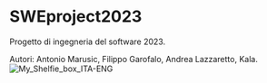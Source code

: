 # SWEproject2023

Progetto di ingegneria del software 2023.

Autori: Antonio Marusic, Filippo Garofalo, Andrea Lazzaretto, Kala.
![My_Shelfie_box_ITA-ENG](https://user-images.githubusercontent.com/125985963/225013658-63a3e78f-3a04-4e8c-925b-2873ff4c31c5.png)
